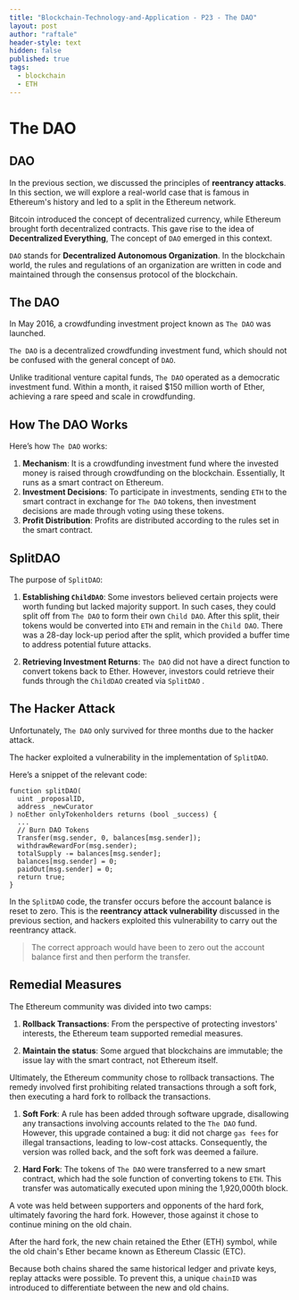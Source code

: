 ```yaml
---
title: "Blockchain-Technology-and-Application - P23 - The DAO"
layout: post
author: "raftale"
header-style: text
hidden: false
published: true
tags:
  - blockchain
  - ETH
---
```

# The DAO

## DAO
In the previous section, we discussed the principles of **reentrancy attacks**. In this section, we will explore a real-world case that is famous in Ethereum's history and led to a split in the Ethereum network.

Bitcoin introduced the concept of decentralized currency, while Ethereum brought forth decentralized contracts. This gave rise to the idea of **Decentralized Everything**, The concept of `DAO`  emerged in this context.

`DAO` stands for **Decentralized Autonomous Organization**. In the blockchain world, the rules and regulations of an organization are written in code and maintained through the consensus protocol of the blockchain.

## The DAO

In May 2016, a crowdfunding investment project known as `The DAO` was launched. 

`The DAO` is a decentralized crowdfunding investment fund, which should not be confused with the general concept of `DAO`.

Unlike traditional venture capital funds, `The DAO` operated as a democratic investment fund. Within a month, it raised $150 million worth of Ether, achieving a rare speed and scale in crowdfunding.

## How The DAO Works

Here’s how `The DAO` works:

1. **Mechanism**: It is a crowdfunding investment fund where the invested money is raised through crowdfunding on the blockchain. Essentially, It runs as a smart contract on Ethereum.
2. **Investment Decisions**: To participate in investments, sending `ETH` to the smart contract in exchange for `The DAO` tokens, then investment decisions are made through voting using these tokens.
3. **Profit Distribution**: Profits are distributed according to the rules set in the smart contract.

## SplitDAO

The purpose of `SplitDAO`:

1. **Establishing `ChildDAO`**: Some investors believed certain projects were worth funding but lacked majority support. In such cases, they could split off from `The DAO` to form their own `Child DAO`. After this split, their tokens would be converted into `ETH` and remain in the `Child DAO`. There was a 28-day lock-up period after the split, which provided a buffer time to address potential future attacks.

2. **Retrieving Investment Returns**: `The DAO` did not have a direct function to convert tokens back to Ether. However, investors could retrieve their funds through the `ChildDAO` created via `SplitDAO` .

## The Hacker Attack

Unfortunately, `The DAO` only survived for three months due to the hacker attack.

The hacker exploited a vulnerability in the implementation of `SplitDAO`. 

Here’s a snippet of the relevant code:

```solidity
function splitDAO(
  uint _proposalID,
  address _newCurator
) noEther onlyTokenholders returns (bool _success) {
  ...
  // Burn DAO Tokens
  Transfer(msg.sender, 0, balances[msg.sender]);
  withdrawRewardFor(msg.sender);
  totalSupply -= balances[msg.sender];
  balances[msg.sender] = 0; 
  paidOut[msg.sender] = 0;
  return true;
}
```

In the `SplitDAO` code, the transfer occurs before the account balance is reset to zero. This is the **reentrancy attack vulnerability** discussed in the previous section, and hackers exploited this vulnerability to carry out the reentrancy attack.

> The correct approach would have been to zero out the account balance first and then perform the transfer.

## Remedial Measures

The Ethereum community was divided into two camps:

1. **Rollback Transactions**: From the perspective of protecting investors' interests, the Ethereum team supported remedial measures.

2. **Maintain the status**: Some argued that blockchains are immutable; the issue lay with the smart contract, not Ethereum itself.

Ultimately, the Ethereum community chose to rollback transactions. The remedy involved first prohibiting related transactions through a soft fork, then executing a hard fork to rollback the transactions.

1. **Soft Fork**: A rule has been added through software upgrade, disallowing any transactions involving accounts related to the `The DAO` fund. However, this upgrade contained a bug: it did not charge `gas fees` for illegal transactions, leading to low-cost attacks. Consequently, the version was rolled back, and the soft fork was deemed a failure.

2. **Hard Fork**: The tokens of `The DAO` were transferred to a new smart contract, which had the sole function of converting tokens to `ETH`. This transfer was automatically executed upon mining the 1,920,000th block.

A vote was held between supporters and opponents of the hard fork, ultimately favoring the hard fork. However, those against it chose to continue mining on the old chain.

After the hard fork, the new chain retained the Ether (ETH) symbol, while the old chain's Ether became known as Ethereum Classic (ETC). 

Because both chains shared the same historical ledger and private keys, replay attacks were possible. To prevent this, a unique `chainID` was introduced to differentiate between the new and old chains.

